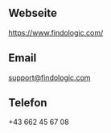 ## Webseite
 
https://www.findologic.com/
 
## Email
 
support@findologic.com
 
## Telefon
 
+43 662 45 67 08